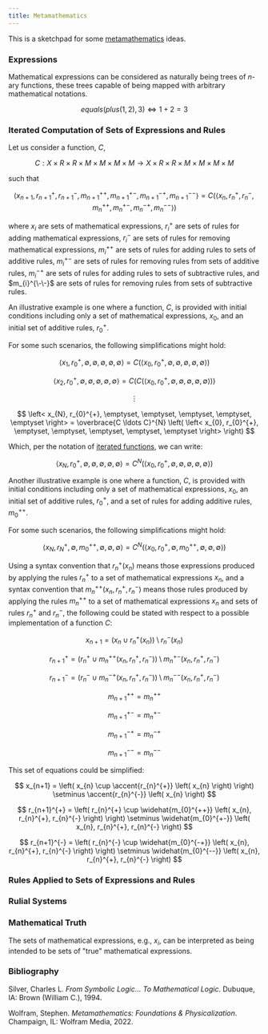 ```yaml
---
title: Metamathematics
---
```


This is a sketchpad for some [metamathematics](https://en.wikipedia.org/wiki/Metamathematics) ideas.

### Expressions

Mathematical expressions can be considered as naturally being trees of $n$-ary functions, these trees capable of being mapped with arbitrary mathematical notations.

$$ equals(plus(1, 2), 3) \Leftrightarrow 1 + 2 = 3 $$

### Iterated Computation of Sets of Expressions and Rules

Let us consider a function, $C$,

$$ C : X \times R \times R \times M \times M \times M \times M \rightarrow X \times R \times R \times M \times M \times M \times M$$

such that

$$ \left< x_{n+1}, r_{n+1}^{+}, r_{n+1}^{-}, m_{n+1}^{++}, m_{n+1}^{+-}, m_{n+1}^{-+}, m_{n+1}^{--} \right> = C \left( \left< x_{n}, r_{n}^{+}, r_{n}^{-}, m_{n}^{++}, m_{n}^{+-}, m_{n}^{-+}, m_{n}^{--} \right> \right) $$

where $x_{i}$ are sets of mathematical expressions, $r_{i}^{+}$ are sets of rules for adding mathematical expressions, $r_{i}^{-}$ are sets of rules for removing mathematical expressions, $m_{i}^{++}$ are sets of rules for adding rules to sets of additive rules, $m_{i}^{+-}$ are sets of rules for removing rules from sets of additive rules, $m_{i}^{-+}$ are sets of rules for adding rules to sets of subtractive rules, and $m_{i}^{\-\-}$ are sets of rules for removing rules from sets of subtractive rules.

An illustrative example is one where a function, $C$, is provided with initial conditions including only a set of mathematical expressions, $x_{0}$, and an initial set of additive rules, $r_{0}^{+}$.

For some such scenarios, the following simplifications might hold:

$$ \left< x_{1}, r_{0}^{+}, \emptyset, \emptyset, \emptyset, \emptyset, \emptyset \right> = C \left( \left< x_{0}, r_{0}^{+}, \emptyset, \emptyset, \emptyset, \emptyset, \emptyset \right> \right) $$

$$ \left< x_{2}, r_{0}^{+}, \emptyset, \emptyset, \emptyset, \emptyset, \emptyset \right> = C \left( C \left( \left< x_{0}, r_{0}^{+}, \emptyset, \emptyset, \emptyset, \emptyset, \emptyset \right> \right) \right) $$

$$ \vdots $$

$$ \left< x_{N}, r_{0}^{+}, \emptyset, \emptyset, \emptyset, \emptyset, \emptyset \right> = \overbrace{C \ldots C}^{N} \left( \left< x_{0}, r_{0}^{+}, \emptyset, \emptyset, \emptyset, \emptyset, \emptyset \right> \right) $$

Which, per the notation of [iterated functions](https://en.wikipedia.org/wiki/Iterated_function), we can write:

$$ \left< x_{N}, r_{0}^{+}, \emptyset, \emptyset, \emptyset, \emptyset, \emptyset \right> = C^{N} \left( \left< x_{0}, r_{0}^{+}, \emptyset, \emptyset, \emptyset, \emptyset, \emptyset \right> \right) $$

Another illustrative example is one where a function, $C$, is provided with initial conditions including only a set of mathematical expressions, $x_{0}$, an initial set of additive rules, $r_{0}^{+}$, and a set of rules for adding additive rules, $m_{0}^{++}$.

For some such scenarios, the following simplifications might hold:

$$ \left< x_{N}, r_{N}^{+}, \emptyset, m_{0}^{++}, \emptyset, \emptyset, \emptyset \right> = C^{N} \left( \left< x_{0}, r_{0}^{+}, \emptyset, m_{0}^{++}, \emptyset, \emptyset, \emptyset \right> \right) $$

Using a syntax convention that $r_{n}^{+} \left( x_{n} \right)$ means those expressions produced by applying the rules $r_{n}^{+}$ to a set of mathematical expressions $x_{n}$, and a syntax convention that $m_{n}^{++} \left( x_{n}, r_{n}^{+}, r_{n}^{-} \right)$ means those rules produced by applying the rules $m_{n}^{++}$ to a set of mathematical expressions $x_{n}$ and sets of rules $r_{n}^{+}$ and $r_{n}^{-}$, the following could be stated with respect to a possible implementation of a function $C$:

$$ x_{n+1} = \left( x_{n} \cup r_{n}^{+} \left( x_{n} \right) \right) \setminus r_{n}^{-} \left( x_{n} \right) $$

$$ r_{n+1}^{+} = \left( r_{n}^{+} \cup m_{n}^{++} \left( x_{n}, r_{n}^{+}, r_{n}^{-} \right) \right) \setminus m_{n}^{+-} \left( x_{n}, r_{n}^{+}, r_{n}^{-} \right) $$

$$ r_{n+1}^{-} = \left( r_{n}^{-} \cup m_{n}^{-+} \left( x_{n}, r_{n}^{+}, r_{n}^{-} \right) \right) \setminus m_{n}^{--} \left( x_{n}, r_{n}^{+}, r_{n}^{-} \right) $$

$$ m_{n+1}^{++} = m_{n}^{++} $$

$$ m_{n+1}^{+-} = m_{n}^{+-} $$

$$ m_{n+1}^{-+} = m_{n}^{-+} $$

$$ m_{n+1}^{--} = m_{n}^{--} $$

This set of equations could be simplified:

$$ x_{n+1} = \left( x_{n} \cup \accent{r_{n}^{+}} \left( x_{n} \right) \right) \setminus \accent{r_{n}^{-}} \left( x_{n} \right) $$

$$ r_{n+1}^{+} = \left( r_{n}^{+} \cup \widehat{m_{0}^{++}} \left( x_{n}, r_{n}^{+}, r_{n}^{-} \right) \right) \setminus \widehat{m_{0}^{+-}} \left( x_{n}, r_{n}^{+}, r_{n}^{-} \right) $$

$$ r_{n+1}^{-} = \left( r_{n}^{-} \cup \widehat{m_{0}^{-+}} \left( x_{n}, r_{n}^{+}, r_{n}^{-} \right) \right) \setminus \widehat{m_{0}^{--}} \left( x_{n}, r_{n}^{+}, r_{n}^{-} \right) $$

### Rules Applied to Sets of Expressions and Rules

### Rulial Systems

### Mathematical Truth

The sets of mathematical expressions, e.g., $x_{i}$, can be interpreted as being intended to be sets of "true" mathematical expressions.

### Bibliography

Silver, Charles L. _From Symbolic Logic... To Mathematical Logic_. Dubuque, IA: Brown (William C.), 1994.

Wolfram, Stephen. _Metamathematics: Foundations & Physicalization_. Champaign, IL: Wolfram Media, 2022.
